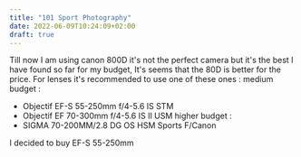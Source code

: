 ```yaml
---
title: "101 Sport Photography"
date: 2022-06-09T10:24:09+02:00
draft: true
---
```


Till now I am using canon 800D it's not the perfect camera but it's the best I have found so far for my budget, It's seems that the 80D is better for the price.
For lenses it's recommended to use one of these ones :
medium budget :

- Objectif EF-S 55-250mm f/4-5.6 IS STM
- Objectif EF 70-300mm f/4-5.6 IS II USM
  higher budget :
- SIGMA 70-200MM/2.8 DG OS HSM Sports F/Canon

I decided to buy EF-S 55-250mm
